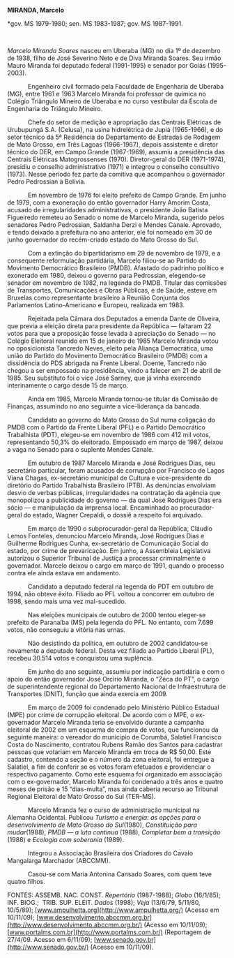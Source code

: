 **MIRANDA, Marcelo**

\*gov. MS 1979-1980; sen. MS 1983-1987; gov. MS 1987-1991.

           

*Marcelo Miranda Soares* nasceu em Uberaba (MG) no dia 1º de dezembro de
1938, filho de José Severino Neto e de Diva Miranda Soares. Seu irmão
Mauro Miranda foi deputado federal (1991-1995) e senador por Goiás
(1995-2003).

            Engenheiro civil formado pela Faculdade de Engenharia de
Uberaba (MG), entre 1961 e 1963 Marcelo Miranda foi professor de química
no Colégio Triângulo Mineiro de Uberaba e no curso vestibular da Escola
de Engenharia do Triângulo Mineiro.

            Chefe do setor de medição e apropriação das Centrais
Elétricas de Urubupungá S.A. (Celusa), na usina hidrelétrica de Jupiá
(1965-1966), e do setor técnico da 5ª Residência do Departamento de
Estradas de Rodagem de Mato Grosso, em Três Lagoas (1966-1967), depois
assistente e diretor técnico do DER, em Campo Grande (1967-1969),
assumiu a presidência das Centrais Elétricas Matogrossenses (1970).
Diretor-geral do DER (1971-1974), presidiu o conselho administrativo
(1971) e integrou o conselho consultivo (1973). Nesse período fez parte
da comitiva que acompanhou o governador Pedro Pedrossian à Bolívia.

            Em novembro de 1976 foi eleito prefeito de Campo Grande. Em
junho de 1979, com a exoneração do então governador Harry Amorim Costa,
acusado de irregularidades administrativas, o presidente João Batista
Figueiredo remeteu ao Senado o nome de Marcelo Miranda, sugerido pelos
senadores Pedro Pedrossian, Saldanha Derzi e Mendes Canale. Aprovado, e
tendo deixado a prefeitura no ano anterior, ele foi nomeado em 30 de
junho governador do recém-criado estado do Mato Grosso do Sul.

            Com a extinção do bipartidarismo em 29 de novembro de 1979,
e a consequente reformulação partidária, Marcelo filiou-se ao Partido do
Movimento Democrático Brasileiro (PMDB). Afastado do padrinho político e
exonerado em 1980, deixou o governo para Pedrossian, elegendo-se senador
em novembro de 1982, na legenda do PMDB. Titular das comissões de
Transportes, Comunicações e Obras Públicas, e de Saúde, esteve em
Bruxelas como representante brasileiro à Reunião Conjunta dos
Parlamentos Latino-Americano e Europeu, realizada em 1983.

            Rejeitada pela Câmara dos Deputados a emenda Dante de
Oliveira, que previa a eleição direta para presidente da República —
faltaram 22 votos para que a proposição fosse levada à apreciação do
Senado — no Colégio Eleitoral reunido em 15 de janeiro de 1985 Marcelo
Miranda votou no oposicionista Tancredo Neves, eleito pela Aliança
Democrática, uma união do Partido do Movimento Democrático Brasileiro
(PMDB) com a dissidência do PDS abrigada na Frente Liberal. Doente,
Tancredo não chegou a ser empossado na presidência, vindo a falecer em
21 de abril de 1985. Seu substituto foi o vice José Sarney, que já vinha
exercendo interinamente o cargo desde 15 de março.

            Ainda em 1985, Marcelo Miranda tornou-se titular da Comissão
de Finanças, assumindo no ano seguinte a vice-liderança da bancada.

            Candidato ao governo do Mato Grosso do Sul numa coligação do
PMDB com o Partido da Frente Liberal (PFL) e o Partido Democrático
Trabalhista (PDT), elegeu-se em novembro de 1986 com 412 mil votos,
representando 50,3% do eleitorado. Empossado em março de 1987, deixou a
vaga no Senado para o suplente Mendes Canale.

            Em outubro de 1987 Marcelo Miranda e José Rodrigues Dias,
seu secretário particular, foram acusados de corrupção por Francisco de
Lagos Viana Chagas, ex-secretário municipal de Cultura e vice-presidente
do diretório do Partido Trabalhista Brasileiro (PTB). As denúncias
envolviam desvio de verbas públicas, irregularidades na contratação da
agência que monopolizou a publicidade do governo — da qual José
Rodrigues Dias era sócio — e manipulação da imprensa local. Encaminhado
ao procurador-geral do estado, Wagner Crepaldi, o dossiê a respeito foi
arquivado.

            Em março de 1990 o subprocurador-geral da República, Cláudio
Lemos Fonteles, denunciou Marcelo Miranda, José Rodrigues Dias e
Guilherme Rodrigues Cunha, ex-secretário de Comunicação Social do
estado, por crime de prevaricação. Em junho, a Assembleia Legislativa
autorizou o Superior Tribunal de Justiça a processar criminalmente o
governador. Marcelo deixou o cargo em março de 1991, quando o processo
contra ele ainda estava em andamento.

            Candidato a deputado federal na legenda do PDT em outubro de
1994, não obteve êxito. Filiado ao PFL voltou a concorrer em outubro de
1998, sendo mais uma vez mal-sucedido.

            Nas eleições municipais de outubro de 2000 tentou eleger-se
prefeito de Paranaíba (MS) pela legenda do PFL. No entanto, com 7.699
votos, não conseguiu a vitória nas urnas.

            Não desistindo da política, em outubro de 2002 candidatou-se
novamente a deputado federal. Desta vez filiado ao Partido Liberal (PL),
recebeu 30.514 votos e conquistou uma suplência.

            Em junho do ano seguinte, assumiu por indicação partidária e
com o apoio do então governador José Orcírio Miranda, o “Zeca do PT”, o
cargo de superintendente regional do Departamento Nacional de
Infraestrutura de Transportes (DNIT), função que ainda exercia em 2009. 

            Em março de 2009 foi condenado pelo Ministério Público
Estadual (MPE) por crime de corrupção eleitoral. De acordo com o MPE, o
ex-governador Marcelo Miranda teria se envolvido durante a campanha
eleitoral de 2002 em um esquema de compra de votos, que funcionou da
seguinte maneira: o vereador do município de Corumbá, Salatiel Francisco
Costa do Nascimento, contratou Rubens Ramão dos Santos para cadastrar
pessoas que votariam em Marcelo Miranda em troca de R\$ 50,00. Este
cadastro, contendo a seção e o número da zona eleitoral, foi entregue a
Salatiel, a fim de conferir se os votos foram efetuados e providenciar o
respectivo pagamento. Como este esquema foi organizado em associação com
o ex-governador, Marcelo Miranda foi condenado a três anos e quatro
meses de prisão e 15 “dias-multa”, mas ainda caberia recurso ao Tribunal
Regional Eleitoral de Mato Grosso do Sul (TER-MS).

            Marcelo Miranda fez o curso de administração municipal na
Alemanha Ocidental. Publicou *Turismo e energia: as opções para o
desenvolvimento de Mato Grosso do Sul*(1980), *Constituição para
mudar*(1988), *PMDB — a luta continua* (1988), *Completar bem a
transição* (1988) e *Ecologia com soberania* (1989).

            Integrou a Associação Brasileira dos Criadores do Cavalo
Mangalarga Marchador (ABCCMM).

            Casou-se com Maria Antonina Cansado Soares, com quem teve
quatro filhos.

FONTES: ASSEMB. NAC. CONST. *Repertório* (1987-1988); *Globo* (16/1/85);
INF. BIOG.;  TRIB. SUP. ELEIT. *Dados* (1998); *Veja* (13/6/79, 5/11/80,
10/5/89); [www.ampulhetta.org](http://www.ampulhetta.org/) (Acesso em
10/11/09);
[www.desenvolvimento.abccmm.org.br](http://www.desenvolvimento.abccmm.org.br/)
(Acesso em 10/11/09); [www.portalms.com.br](http://www.portalms.com.br/)
(Reportagem de 27/4/09. Acesso em 6/11/09);
[www.senado.gov.br](http://www.senado.gov.br/) (Acesso em 10/11/09).

 
